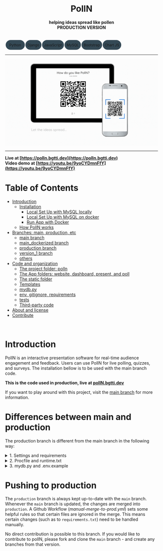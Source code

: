<div align="center">
  <br>
  <h1><b>PollN</b></h1>
  <strong>helping ideas spread like pollen</strong> 
  <br>
  <strong>PRODUCTION VERSION</strong> 
</div>
<br>
<table align="center" style="border-collapse:separate;">
  <tr>
    <td style="background: #344955; border-radius:20px; border: 5px solid transparent"><small>Python</small></td>
    <td style="background: #344955; border-radius:20px"><small>Django</small></td>
    <td style="background: #344955; border-radius:20px"><small>JavaScript</small></td>
    <td style="background: #344955; border-radius:20px"><small>MySQL</small></td>
    <td style="background: #344955; border-radius:20px"><small>Bootstrap</small></td>
    <td style="background: #344955; border-radius:20px"><small>Chart JS</small></td>
  </tr>
</table>
<hr>

![Preview of app](static/app_preview/PollN_preview_tablet_and_phone.gif)
<hr>

**Live at [https://polln.bgtti.dev](https://polln.bgtti.dev)** 
\
**Video demo at [https://youtu.be/9yoCYDmnFfY](https://youtu.be/9yoCYDmnFfY)**

# Table of Contents
- [Introduction](#introduction)
   - [Installation](#installation)
      - [Local Set Up with MySQL locally](#local-set-up)
      - [Local Set Up with MySQL on docker](#local-set-up-with-mysql-on-docker)
      - [Run App with Docker](#run-app-with-docker)
   - [How PollN works](#how-polln-works)
- [Branches: main, production, etc](#branches-main-production-etc)
   - [main branch](#main-branch)
   - [main_dockerized branch](#main_dockerized-branch)
   - [production branch](#production-branch)
   - [version_1 branch](#version_1-branch)
   - [others](#others)
- [Code and organization](#code-and-organization)
   - [The project folder: polln](#the-project-folder-polln)
   - [The App folders: website, dashboard, present, and poll](#the-app-folders-website-dashboard-present-and-poll)
   - [The static folder](#the-static-folder)
   - [Templates](#templates)
   - [mydb.py](#mydb.py)
   - [env, gitignore, requirements](#env-gitignore-requirements)
   - [tests](#tests)
   - [Third-party code](#third-party-code)
- [About and license](#about-and-license)
- [Contribute](#contribute)
<br>
 
# Introduction
 PollN is an interactive presentation software for real-time audience engagement and feedback.
 Users can use PollN for live polling, quizzes, and surveys. The installation bellow is to be used with the main branch code. 

 **This is the code used in production, live at [pollN.bgtti.dev](https://polln.bgtti.dev/)**

 If you want to play around with this project, visit the [main branch](https://github.com/bgtti/polln/tree/main) for more information.

# Differences between main and production

The production branch is different from the main branch in the following way:

<details>
   <summary>1. Settings and requirements</summary>

   >\
   > Production (the `production` branch) requires some specific settings (prod_settings), while other are not relevant (dev_settings).
   > These two files (prod_settings and dev_settings) are not merged automatically.
   > Similarly, the `requirements.txt` is also never automatically merged, since this could cause issues in the production environment. 
   > Example: mysql-connector-python is used in production since mysqlclient lead to many errors.
   ><br/><br/>

</details>

<details>
   <summary>2. Procfile and runtime.txt</summary>

   >\
   > These files were added as per requirements of hosting in Railway.app, and as such, they only exist in the `production` branch. 
   > 
   ><br/><br/>

</details>

<details>
   <summary>3. mydb.py and .env.example</summary>

   >\
   > The content of mydb.py is only relevant for the db creation locally, and it is not needed in production. The file therefore only exists in `main` (or other branches).
   > Similarly, .env.example is only available in the `main` branch, since it is meant to be helpful to run this app locally.
   > 
   ><br/><br/>

</details>

# Pushing to production

The `production` branch is always kept up-to-date with the `main` branch.
Whenever the `main` branch is updated, the changes are merged into `production`.
A Github Workflow (*manual-merge-to-prod.yml*) sets some helpful rules so that certain files are ignored in the merge.
This means certain changes (such as to `requirements.txt`) need to be handled manually.

No direct contribution is possible to this branch.
If you would like to contribute to pollN, please fork and clone the `main` branch - and create any branches from that version. 
